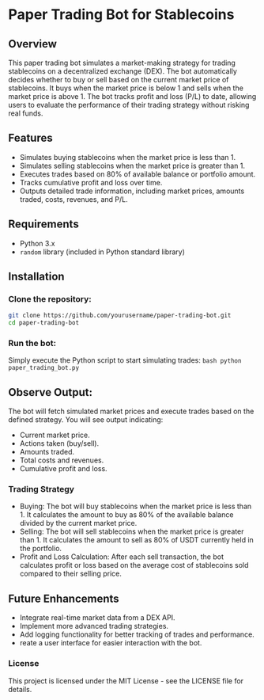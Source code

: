 # Paper Trading Bot for Stablecoins

## Overview

This paper trading bot simulates a market-making strategy for trading stablecoins on a decentralized exchange (DEX). The bot automatically decides whether to buy or sell based on the current market price of stablecoins. It buys when the market price is below 1 and sells when the market price is above 1. The bot tracks profit and loss (P/L) to date, allowing users to evaluate the performance of their trading strategy without risking real funds.

## Features

- Simulates buying stablecoins when the market price is less than 1.
- Simulates selling stablecoins when the market price is greater than 1.
- Executes trades based on 80% of available balance or portfolio amount.
- Tracks cumulative profit and loss over time.
- Outputs detailed trade information, including market prices, amounts traded, costs, revenues, and P/L.

## Requirements

- Python 3.x
- `random` library (included in Python standard library)

## Installation

### Clone the repository:
   ```bash
   git clone https://github.com/yourusername/paper-trading-bot.git
   cd paper-trading-bot
   ```

### Run the bot:
Simply execute the Python script to start simulating trades:
    ```bash
    python paper_trading_bot.py
    ```

## Observe Output:
The bot will fetch simulated market prices and execute trades based on the defined strategy. You will see output indicating:
- Current market price.
- Actions taken (buy/sell).
- Amounts traded.
- Total costs and revenues.
- Cumulative profit and loss.

### Trading Strategy
- Buying: The bot will buy stablecoins when the market price is less than 1. It calculates the amount to buy as 80% of the available balance divided by the current market price.
- Selling: The bot will sell stablecoins when the market price is greater than 1. It calculates the amount to sell as 80% of USDT currently held in the portfolio.
- Profit and Loss Calculation: After each sell transaction, the bot calculates profit or loss based on the average cost of stablecoins sold compared to their selling price.

## Future Enhancements
- Integrate real-time market data from a DEX API.
- Implement more advanced trading strategies.
- Add logging functionality for better tracking of trades and performance.
- reate a user interface for easier interaction with the bot.

### License
This project is licensed under the MIT License - see the LICENSE file for details.